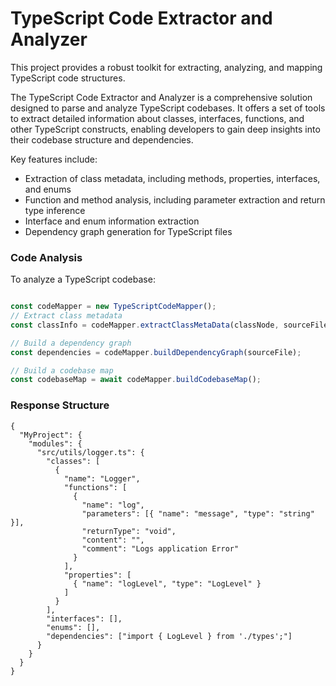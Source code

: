 # TypeScript Code Extractor and Analyzer

This project provides a robust toolkit for extracting, analyzing, and mapping TypeScript code structures.

The TypeScript Code Extractor and Analyzer is a comprehensive solution designed to parse and analyze TypeScript codebases. It offers a set of tools to extract detailed information about classes, interfaces, functions, and other TypeScript constructs, enabling developers to gain deep insights into their codebase structure and dependencies.

Key features include:

- Extraction of class metadata, including methods, properties, interfaces, and enums
- Function and method analysis, including parameter extraction and return type inference
- Interface and enum information extraction
- Dependency graph generation for TypeScript files

### Code Analysis

To analyze a TypeScript codebase:

```typescript

const codeMapper = new TypeScriptCodeMapper();
// Extract class metadata
const classInfo = codeMapper.extractClassMetaData(classNode, sourceFile);

// Build a dependency graph
const dependencies = codeMapper.buildDependencyGraph(sourceFile);

// Build a codebase map
const codebaseMap = await codeMapper.buildCodebaseMap();
```

### Response Structure
```
{
  "MyProject": {
    "modules": {
      "src/utils/logger.ts": {
        "classes": [
          {
            "name": "Logger",
            "functions": [
              {
                "name": "log",
                "parameters": [{ "name": "message", "type": "string" }],
                "returnType": "void",
                "content": "",
                "comment": "Logs application Error"
              }
            ],
            "properties": [
              { "name": "logLevel", "type": "LogLevel" }
            ]
          }
        ],
        "interfaces": [],
        "enums": [],
        "dependencies": ["import { LogLevel } from './types';"]
      }
    }
  }
}

```

